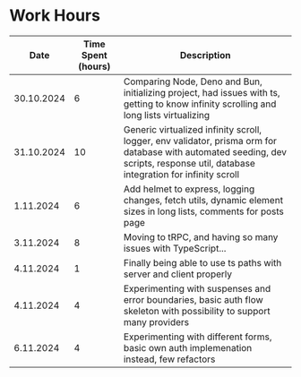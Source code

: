 # Work Hours

| Date       | Time Spent (hours) | Description                                                                                                                                                                      |
| ---------- | ------------------ | -------------------------------------------------------------------------------------------------------------------------------------------------------------------------------- |
| 30.10.2024 | 6                  | Comparing Node, Deno and Bun, initializing project, had issues with ts, getting to know infinity scrolling and long lists virtualizing                                           |
| 31.10.2024 | 10                 | Generic virtualized infinity scroll, logger, env validator, prisma orm for database with automated seeding, dev scripts, response util, database integration for infinity scroll |
| 1.11.2024  | 6                  | Add helmet to express, logging changes, fetch utils, dynamic element sizes in long lists, comments for posts page                                                                |
| 3.11.2024  | 8                  | Moving to tRPC, and having so many issues with TypeScript...                                                                                                                     |
| 4.11.2024  | 1                  | Finally being able to use ts paths with server and client properly                                                                                                               |
| 4.11.2024  | 4                  | Experimenting with suspenses and error boundaries, basic auth flow skeleton with possibility to support many providers                                                           |
| 6.11.2024  | 4                  | Experimenting with different forms, basic own auth implemenation instead, few refactors                                                                                          |
